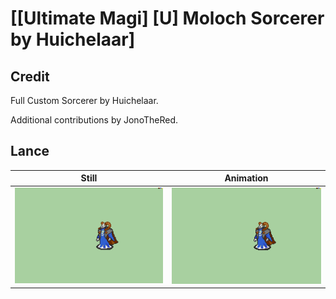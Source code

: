 # [\[Ultimate Magi\] \[U\] Moloch Sorcerer by Huichelaar]

## Credit

Full Custom Sorcerer by Huichelaar. 

Additional contributions by JonoTheRed.
	
## Lance

| Still | Animation |
| :---: | :-------: |
| ![Lance still](./Lance_000.png) | ![Lance animation](./Lance.gif) |
